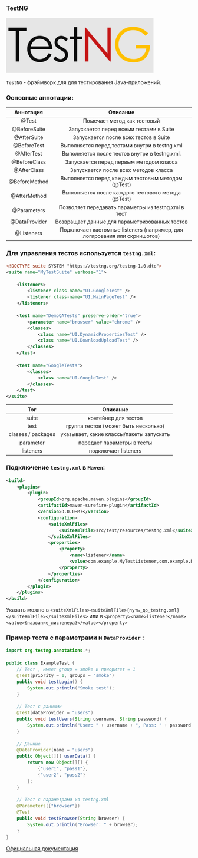 ### TestNG

<img src='../images/testng_long_title.png' alt='Testng' width='400' height='150'>

`TestNG` - фрэймворк для для тестирования Java-приложений.

### Основные аннотации:

|     Аннотация      |                                 	Описание                                 |
|:------------------:|:-------------------------------------------------------------------------:|
|       @Test	       |                        Помечает метод как тестовый                        |
|    @BeforeSuite    |                 	Запускается перед всеми тестами в Suite                  |
|    @AfterSuite	    |                   Запускается после всех тестов в Suite                   |
|    @BeforeTest	    |           Выполняется перед тестами внутри <test> в testng.xml            |
|    @AfterTest	     |           Выполняется после тестов внутри <test> в testng.xml.            |
|       @BeforeClass |                 	Запускается перед первым методом класса                  |
|    @AfterClass     |                  	Запускается после всех методов класса                   |
|   @BeforeMethod    |            	Выполняется перед каждым тестовым методом (@Test)             |
|    @AfterMethod    |            	Выполняется после каждого тестового метода (@Test)            |
|    @Parameters	    |            Позволяет передавать параметры из testng.xml в тест            |
|   @DataProvider    |          	Возвращает данные для параметризованных тестов                  |
|    @Listeners	     | Подключает кастомные listeners (например, для логирования или скриншотов) |

### Для управления тестов используется `testng.xml`:

```xml
<!DOCTYPE suite SYSTEM "https://testng.org/testng-1.0.dtd">
<suite name="MyTestSuite" verbose="1">

    <listeners>
        <listener class-name="UI.GoogleTest" />
        <listener class-name="UI.MainPageTest" />
    </listeners>

    <test name="DemoQATests" preserve-order="true">
        <parameter name="browser" value="chrome" />
        <classes>
            <class name="UI.DynamicPropertiesTest" />
            <class name="UI.DownloadUploadTest" />
        </classes>
    </test>

    <test name="GoogleTests">
        <classes>
            <class name="UI.GoogleTest" />
        </classes>
    </test>
</suite>
```

|        Тэг         |                 Описание                 |
|:------------------:|:----------------------------------------:|
|       suite        |           контейнер для тестов           |
|        test        |   группа тестов (может быть несколько)   |
| classes / packages | указывает, какие классы/пакеты запускать |
|     parameter      |        передает параметры в тесты        |
|     listeners      |      подключает listeners                |


### Подключение `testng.xml` в `Maven`:

```xml
<build>
    <plugins>
        <plugin>
            <groupId>org.apache.maven.plugins</groupId>
            <artifactId>maven-surefire-plugin</artifactId>
            <version>3.0.0-M7</version>
            <configuration>
                <suiteXmlFiles>
                    <suiteXmlFile>src/test/resources/testng.xml</suiteXmlFile>
                </suiteXmlFiles>
                <properties>
                    <property>
                        <name>listener</name>
                        <value>com.example.MyTestListener,com.example.MyReportListener</value>
                    </property>
                </properties>
            </configuration>
        </plugin>
    </plugins>
</build>

```

Указать можно в 
`<suiteXmlFiles><suiteXmlFile>{путь_до_testng.xml}</suiteXmlFile></suiteXmlFiles>`
или в 
`<property><name>listener</name><value>{название_листенера}</value></property>`

### Пример теста с параметрами и `DataProvider` :

```java
import org.testng.annotations.*;

public class ExampleTest {
    // Тест , имеет group = smoke и приоритет = 1
    @Test(priority = 1, groups = "smoke")
    public void testLogin() {
        System.out.println("Smoke test");
    }

    // Тест с данными
    @Test(dataProvider = "users")
    public void testUsers(String username, String password) {
        System.out.println("User: " + username + ", Pass: " + password);
    }

    // Данные
    @DataProvider(name = "users")
    public Object[][] userData() {
        return new Object[][] {
            {"user1", "pass1"},
            {"user2", "pass2"}
        };
    }

    // Тест с параметрами из testng.xml
    @Parameters({"browser"})
    @Test
    public void testBrowser(String browser) {
        System.out.println("Browser: " + browser);
    }
}
```

[Официальная документация](https://testng.org/)